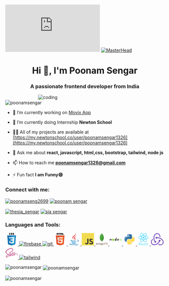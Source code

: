 ![logo](https://github.com/poonamsengar/poonamsengar/blob/main/index.html)
[![MasterHead](https://media.licdn.com/dms/image/D563DAQFIJGy_J4EvYA/image-scale_191_1128/0/1666883668428?e=1675425600&v=beta&t=q5S0E-n5z-gDvzZPdOvK7oorksu-JESWk3DdbbvU2ss)](https://codegrills.in)
<h1 align="center">Hi 👋, I'm Poonam Sengar</h1>
<h3 align="center">A passionate frontend developer from India</h3>
<img align="right" alt="coding" width="400" src="https://repository-images.githubusercontent.com/462900780/0a10af70-6cbf-46df-9071-0ff586a3b1d6" />
<p align="left"> <img src="https://komarev.com/ghpvc/?username=poonamsengar&label=Profile%20views&color=0e75b6&style=flat" alt="poonamsengar" /> </p>

- 🔭 I’m currently working on [Movix App](https://64a45197836d5f0088793798--chic-kitten-f59837.netlify.app/)

- 🌱 I’m currently doing Internship **Newton School**

- 👨‍💻 All of my projects are available at [https://my.newtonschool.co/user/poonamsengar1326](https://my.newtonschool.co/user/poonamsengar1326)

- 💬 Ask me about **react, javascript, html,css, bootstrap, tailwind, node js**

- 📫 How to reach me **poonamsengar1326@gmail.com**

- ⚡ Fun fact **I am Funny😄**

<h3 align="left">Connect with me:</h3>
<p align="left">
<a href="https://twitter.com/poonamseng2699" target="blank"><img align="center" src="https://raw.githubusercontent.com/rahuldkjain/github-profile-readme-generator/master/src/images/icons/Social/twitter.svg" alt="poonamseng2699" height="30" width="40" /></a>
<a href="https://linkedin.com/in/poonam sengar" target="blank"><img align="center" src="https://raw.githubusercontent.com/rahuldkjain/github-profile-readme-generator/master/src/images/icons/Social/linked-in-alt.svg" alt="poonam sengar" height="30" width="40" /></a>
  
<a href="https://instagram.com/thesia_sengar" target="blank"><img align="center" src="https://raw.githubusercontent.com/rahuldkjain/github-profile-readme-generator/master/src/images/icons/Social/instagram.svg" alt="thesia_sengar" height="30" width="40" /></a>
<a href="https://www.youtube.com/c/Sia Sengar" target="blank"><img align="center" src="https://raw.githubusercontent.com/rahuldkjain/github-profile-readme-generator/master/src/images/icons/Social/youtube.svg" alt="sia sengar" height="30" width="40" /></a>
</p>

<h3 align="left">Languages and Tools:</h3>
<p align="left"> <a href="https://www.w3schools.com/css/" target="_blank" rel="noreferrer"> <img src="https://raw.githubusercontent.com/devicons/devicon/master/icons/css3/css3-original-wordmark.svg" alt="css3" width="40" height="40"/> </a> <a href="https://firebase.google.com/" target="_blank" rel="noreferrer"> <img src="https://www.vectorlogo.zone/logos/firebase/firebase-icon.svg" alt="firebase" width="40" height="40"/> </a> <a href="https://git-scm.com/" target="_blank" rel="noreferrer"> <img src="https://www.vectorlogo.zone/logos/git-scm/git-scm-icon.svg" alt="git" width="40" height="40"/> </a> <a href="https://www.w3.org/html/" target="_blank" rel="noreferrer"> <img src="https://raw.githubusercontent.com/devicons/devicon/master/icons/html5/html5-original-wordmark.svg" alt="html5" width="40" height="40"/> </a> <a href="https://www.java.com" target="_blank" rel="noreferrer"> <img src="https://raw.githubusercontent.com/devicons/devicon/master/icons/java/java-original.svg" alt="java" width="40" height="40"/> </a> <a href="https://developer.mozilla.org/en-US/docs/Web/JavaScript" target="_blank" rel="noreferrer"> <img src="https://raw.githubusercontent.com/devicons/devicon/master/icons/javascript/javascript-original.svg" alt="javascript" width="40" height="40"/> </a> <a href="https://www.mongodb.com/" target="_blank" rel="noreferrer"> <img src="https://raw.githubusercontent.com/devicons/devicon/master/icons/mongodb/mongodb-original-wordmark.svg" alt="mongodb" width="40" height="40"/> </a> <a href="https://nodejs.org" target="_blank" rel="noreferrer"> <img src="https://raw.githubusercontent.com/devicons/devicon/master/icons/nodejs/nodejs-original-wordmark.svg" alt="nodejs" width="40" height="40"/> </a> <a href="https://www.python.org" target="_blank" rel="noreferrer"> <img src="https://raw.githubusercontent.com/devicons/devicon/master/icons/python/python-original.svg" alt="python" width="40" height="40"/> </a> <a href="https://reactjs.org/" target="_blank" rel="noreferrer"> <img src="https://raw.githubusercontent.com/devicons/devicon/master/icons/react/react-original-wordmark.svg" alt="react" width="40" height="40"/> </a> <a href="https://redux.js.org" target="_blank" rel="noreferrer"> <img src="https://raw.githubusercontent.com/devicons/devicon/master/icons/redux/redux-original.svg" alt="redux" width="40" height="40"/> </a> <a href="https://sass-lang.com" target="_blank" rel="noreferrer"> <img src="https://raw.githubusercontent.com/devicons/devicon/master/icons/sass/sass-original.svg" alt="sass" width="40" height="40"/> </a> <a href="https://tailwindcss.com/" target="_blank" rel="noreferrer"> <img src="https://www.vectorlogo.zone/logos/tailwindcss/tailwindcss-icon.svg" alt="tailwind" width="40" height="40"/> </a> </p>

<p><img align="left" src="https://github-readme-stats.vercel.app/api/top-langs?username=poonamsengar&show_icons=true&locale=en&layout=compact" alt="poonamsengar" /></p>

<p>&nbsp;<img align="center" src="https://github-readme-stats.vercel.app/api?username=poonamsengar&show_icons=true&locale=en" alt="poonamsengar" /></p>

<p><img align="center" src="https://github-readme-streak-stats.herokuapp.com/?user=poonamsengar&" alt="poonamsengar" /></p>
